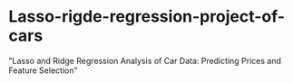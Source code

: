# Lasso-rigde-regression-project-of-cars
"Lasso and Ridge Regression Analysis of Car Data: Predicting Prices and Feature Selection"
